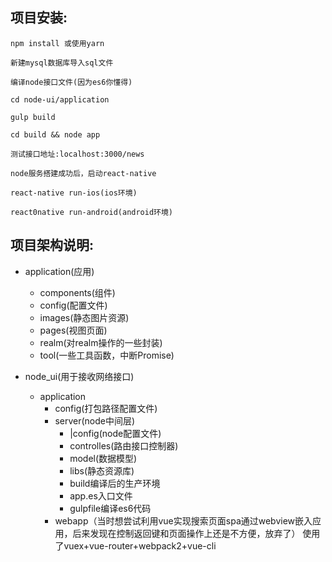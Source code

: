 项目安装:
----------------------------------- 
	
	npm install 或使用yarn 

	新建mysql数据库导入sql文件
	
	编译node接口文件(因为es6你懂得)

	cd node-ui/application

	gulp build

	cd build && node app

	测试接口地址:localhost:3000/news

	node服务搭建成功后，启动react-native 

	react-native run-ios(ios环境)

	react0native run-android(android环境)


项目架构说明:
------------------------------
* application(应用)
	* components(组件)
	* config(配置文件)
	* images(静态图片资源)
	* pages(视图页面)
	* realm(对realm操作的一些封装)
	* tool(一些工具函数，中断Promise)

	
* node_ui(用于接收网络接口)
	* application
		* config(打包路径配置文件)
		* server(node中间层)
			* |config(node配置文件)
			* controlles(路由接口控制器)
			* model(数据模型)
			* libs(静态资源库)
			* build编译后的生产环境
			* app.es入口文件
			* gulpfile编译es6代码
		* webapp（当时想尝试利用vue实现搜索页面spa通过webview嵌入应用，后来发现在控制返回键和页面操作上还是不方便，放弃了）
使用了vuex+vue-router+webpack2+vue-cli







